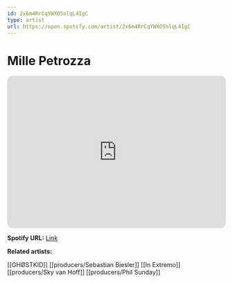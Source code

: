 ```yaml
---
id: 2x6m4RrCqYWXO5nlqL4IgC
type: artist
url: https://open.spotify.com/artist/2x6m4RrCqYWXO5nlqL4IgC
---
```

# Mille Petrozza

<iframe style="border-radius:12px" src="https://open.spotify.com/embed/artist/2x6m4RrCqYWXO5nlqL4IgC" width="100%" height="352" frameBorder="0" allowfullscreen="" allow="autoplay; clipboard-write; encrypted-media; fullscreen; picture-in-picture" loading="lazy"></iframe>

**Spotify URL:** [Link](https://open.spotify.com/artist/2x6m4RrCqYWXO5nlqL4IgC)

**Related artists:**

[[GHØSTKID]]
[[producers/Sebastian Biesler]]
[[In Extremo]]
[[producers/Sky van Hoff]]
[[producers/Phil Sunday]]
